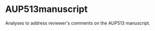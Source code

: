 AUP513manuscript
================

Analyses to address reviewer's comments on the AUP513 manuscript.
